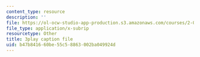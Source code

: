 ```yaml
---
content_type: resource
description: ''
file: https://ol-ocw-studio-app-production.s3.amazonaws.com/courses/2-003sc-engineering-dynamics-fall-2011/b47b841660be55c58863002ba049924d_tm51lwadMOc.vtt
file_type: application/x-subrip
resourcetype: Other
title: 3play caption file
uid: b47b8416-60be-55c5-8863-002ba049924d
---
```

